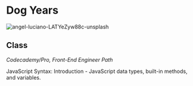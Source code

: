 # Dog Years


![angel-luciano-LATYeZyw88c-unsplash](https://user-images.githubusercontent.com/60168324/122629168-f11ba480-d06f-11eb-8982-9777d45c8a6a.jpg)

## Class
*Codecademy/Pro, Front-End Engineer Path*

JavaScript Syntax: Introduction - JavaScript data types, built-in methods, and variables.
